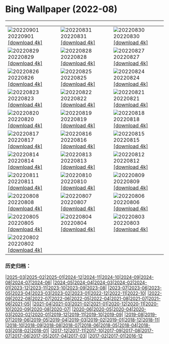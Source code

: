 # Bing Wallpaper (2022-08)
**************

<table><tr><td><img class="wallpaper" src="https://www.bing.com/th?id=OHR.LearningTime_FR-FR8827471524_1920x1080.jpg" alt="20220901"> 20220901 <a class="wallpaper_link" href="https://www.bing.com/th?id=OHR.LearningTime_FR-FR8827471524_UHD.jpg">[download 4k]</a></td><td><img class="wallpaper" src="https://www.bing.com/th?id=OHR.BlueLinckia_FR-FR4477595693_1920x1080.jpg" alt="20220831"> 20220831 <a class="wallpaper_link" href="https://www.bing.com/th?id=OHR.BlueLinckia_FR-FR4477595693_UHD.jpg">[download 4k]</a></td><td><img class="wallpaper" src="https://www.bing.com/th?id=OHR.Migliarino_FR-FR3986581198_1920x1080.jpg" alt="20220830"> 20220830 <a class="wallpaper_link" href="https://www.bing.com/th?id=OHR.Migliarino_FR-FR3986581198_UHD.jpg">[download 4k]</a></td></tr><tr><td><img class="wallpaper" src="https://www.bing.com/th?id=OHR.EstoniaBaltic_FR-FR3464159501_1920x1080.jpg" alt="20220829"> 20220829 <a class="wallpaper_link" href="https://www.bing.com/th?id=OHR.EstoniaBaltic_FR-FR3464159501_UHD.jpg">[download 4k]</a></td><td><img class="wallpaper" src="https://www.bing.com/th?id=OHR.BeardedTit_FR-FR2957899120_1920x1080.jpg" alt="20220828"> 20220828 <a class="wallpaper_link" href="https://www.bing.com/th?id=OHR.BeardedTit_FR-FR2957899120_UHD.jpg">[download 4k]</a></td><td><img class="wallpaper" src="https://www.bing.com/th?id=OHR.MSHV_FR-FR2538696871_1920x1080.jpg" alt="20220827"> 20220827 <a class="wallpaper_link" href="https://www.bing.com/th?id=OHR.MSHV_FR-FR2538696871_UHD.jpg">[download 4k]</a></td></tr><tr><td><img class="wallpaper" src="https://www.bing.com/th?id=OHR.PeljesacWind_FR-FR2045265496_1920x1080.jpg" alt="20220826"> 20220826 <a class="wallpaper_link" href="https://www.bing.com/th?id=OHR.PeljesacWind_FR-FR2045265496_UHD.jpg">[download 4k]</a></td><td><img class="wallpaper" src="https://www.bing.com/th?id=OHR.RockenSeine_FR-FR6522638950_1920x1080.jpg" alt="20220825"> 20220825 <a class="wallpaper_link" href="https://www.bing.com/th?id=OHR.RockenSeine_FR-FR6522638950_UHD.jpg">[download 4k]</a></td><td><img class="wallpaper" src="https://www.bing.com/th?id=OHR.WheatField_FR-FR6330124183_1920x1080.jpg" alt="20220824"> 20220824 <a class="wallpaper_link" href="https://www.bing.com/th?id=OHR.WheatField_FR-FR6330124183_UHD.jpg">[download 4k]</a></td></tr><tr><td><img class="wallpaper" src="https://www.bing.com/th?id=OHR.MentonFrance_FR-FR5818040748_1920x1080.jpg" alt="20220823"> 20220823 <a class="wallpaper_link" href="https://www.bing.com/th?id=OHR.MentonFrance_FR-FR5818040748_UHD.jpg">[download 4k]</a></td><td><img class="wallpaper" src="https://www.bing.com/th?id=OHR.TenderMoment_FR-FR5608593706_1920x1080.jpg" alt="20220822"> 20220822 <a class="wallpaper_link" href="https://www.bing.com/th?id=OHR.TenderMoment_FR-FR5608593706_UHD.jpg">[download 4k]</a></td><td><img class="wallpaper" src="https://www.bing.com/th?id=OHR.CostadaMorte_FR-FR5386558443_1920x1080.jpg" alt="20220821"> 20220821 <a class="wallpaper_link" href="https://www.bing.com/th?id=OHR.CostadaMorte_FR-FR5386558443_UHD.jpg">[download 4k]</a></td></tr><tr><td><img class="wallpaper" src="https://www.bing.com/th?id=OHR.BearProof_FR-FR5220052732_1920x1080.jpg" alt="20220820"> 20220820 <a class="wallpaper_link" href="https://www.bing.com/th?id=OHR.BearProof_FR-FR5220052732_UHD.jpg">[download 4k]</a></td><td><img class="wallpaper" src="https://www.bing.com/th?id=OHR.LacMontagnon_FR-FR4978935566_1920x1080.jpg" alt="20220819"> 20220819 <a class="wallpaper_link" href="https://www.bing.com/th?id=OHR.LacMontagnon_FR-FR4978935566_UHD.jpg">[download 4k]</a></td><td><img class="wallpaper" src="https://www.bing.com/th?id=OHR.SourHerring_FR-FR4764691477_1920x1080.jpg" alt="20220818"> 20220818 <a class="wallpaper_link" href="https://www.bing.com/th?id=OHR.SourHerring_FR-FR4764691477_UHD.jpg">[download 4k]</a></td></tr><tr><td><img class="wallpaper" src="https://www.bing.com/th?id=OHR.AquarioNatural_FR-FR6661595445_1920x1080.jpg" alt="20220817"> 20220817 <a class="wallpaper_link" href="https://www.bing.com/th?id=OHR.AquarioNatural_FR-FR6661595445_UHD.jpg">[download 4k]</a></td><td><img class="wallpaper" src="https://www.bing.com/th?id=OHR.CascadesNP_FR-FR3957831397_1920x1080.jpg" alt="20220816"> 20220816 <a class="wallpaper_link" href="https://www.bing.com/th?id=OHR.CascadesNP_FR-FR3957831397_UHD.jpg">[download 4k]</a></td><td><img class="wallpaper" src="https://www.bing.com/th?id=OHR.ChittorgarhFort_FR-FR3706073905_1920x1080.jpg" alt="20220815"> 20220815 <a class="wallpaper_link" href="https://www.bing.com/th?id=OHR.ChittorgarhFort_FR-FR3706073905_UHD.jpg">[download 4k]</a></td></tr><tr><td><img class="wallpaper" src="https://www.bing.com/th?id=OHR.PantherChameleon_FR-FR3507252313_1920x1080.jpg" alt="20220814"> 20220814 <a class="wallpaper_link" href="https://www.bing.com/th?id=OHR.PantherChameleon_FR-FR3507252313_UHD.jpg">[download 4k]</a></td><td><img class="wallpaper" src="https://www.bing.com/th?id=OHR.BoundaryWaters_FR-FR3330790168_1920x1080.jpg" alt="20220813"> 20220813 <a class="wallpaper_link" href="https://www.bing.com/th?id=OHR.BoundaryWaters_FR-FR3330790168_UHD.jpg">[download 4k]</a></td><td><img class="wallpaper" src="https://www.bing.com/th?id=OHR.AmboseliElephants_FR-FR2710910816_1920x1080.jpg" alt="20220812"> 20220812 <a class="wallpaper_link" href="https://www.bing.com/th?id=OHR.AmboseliElephants_FR-FR2710910816_UHD.jpg">[download 4k]</a></td></tr><tr><td><img class="wallpaper" src="https://www.bing.com/th?id=OHR.Dax_FR-FR1660029157_1920x1080.jpg" alt="20220811"> 20220811 <a class="wallpaper_link" href="https://www.bing.com/th?id=OHR.Dax_FR-FR1660029157_UHD.jpg">[download 4k]</a></td><td><img class="wallpaper" src="https://www.bing.com/th?id=OHR.MtTsubakuro_FR-FR1408205754_1920x1080.jpg" alt="20220810"> 20220810 <a class="wallpaper_link" href="https://www.bing.com/th?id=OHR.MtTsubakuro_FR-FR1408205754_UHD.jpg">[download 4k]</a></td><td><img class="wallpaper" src="https://www.bing.com/th?id=OHR.CuevaManos_FR-FR1163471962_1920x1080.jpg" alt="20220809"> 20220809 <a class="wallpaper_link" href="https://www.bing.com/th?id=OHR.CuevaManos_FR-FR1163471962_UHD.jpg">[download 4k]</a></td></tr><tr><td><img class="wallpaper" src="https://www.bing.com/th?id=OHR.EsPantaleu_FR-FR0818713987_1920x1080.jpg" alt="20220808"> 20220808 <a class="wallpaper_link" href="https://www.bing.com/th?id=OHR.EsPantaleu_FR-FR0818713987_UHD.jpg">[download 4k]</a></td><td><img class="wallpaper" src="https://www.bing.com/th?id=OHR.SpringPoint_FR-FR0586129047_1920x1080.jpg" alt="20220807"> 20220807 <a class="wallpaper_link" href="https://www.bing.com/th?id=OHR.SpringPoint_FR-FR0586129047_UHD.jpg">[download 4k]</a></td><td><img class="wallpaper" src="https://www.bing.com/th?id=OHR.SFSaltFlats_FR-FR0400590211_1920x1080.jpg" alt="20220806"> 20220806 <a class="wallpaper_link" href="https://www.bing.com/th?id=OHR.SFSaltFlats_FR-FR0400590211_UHD.jpg">[download 4k]</a></td></tr><tr><td><img class="wallpaper" src="https://www.bing.com/th?id=OHR.MilitaryTattoo_FR-FR0114660039_1920x1080.jpg" alt="20220805"> 20220805 <a class="wallpaper_link" href="https://www.bing.com/th?id=OHR.MilitaryTattoo_FR-FR0114660039_UHD.jpg">[download 4k]</a></td><td><img class="wallpaper" src="https://www.bing.com/th?id=OHR.BangladeshWaterLilies_FR-FR9804298228_1920x1080.jpg" alt="20220804"> 20220804 <a class="wallpaper_link" href="https://www.bing.com/th?id=OHR.BangladeshWaterLilies_FR-FR9804298228_UHD.jpg">[download 4k]</a></td><td><img class="wallpaper" src="https://www.bing.com/th?id=OHR.RedneckedGrebe_FR-FR9552413772_1920x1080.jpg" alt="20220803"> 20220803 <a class="wallpaper_link" href="https://www.bing.com/th?id=OHR.RedneckedGrebe_FR-FR9552413772_UHD.jpg">[download 4k]</a></td></tr><tr><td><img class="wallpaper" src="https://www.bing.com/th?id=OHR.HickmanBridge_FR-FR9317634941_1920x1080.jpg" alt="20220802"> 20220802 <a class="wallpaper_link" href="https://www.bing.com/th?id=OHR.HickmanBridge_FR-FR9317634941_UHD.jpg">[download 4k]</a></td><td></td><td></td></tr></table>

### 历史归档：

|[2025-03](/../2025-03/2025-03.md)|[2025-02](/../2025-02/2025-02.md)|[2025-01](/../2025-01/2025-01.md)|[2024-12](/../2024-12/2024-12.md)|[2024-11](/../2024-11/2024-11.md)|[2024-10](/../2024-10/2024-10.md)|[2024-09](/../2024-09/2024-09.md)|[2024-08](/../2024-08/2024-08.md)|[2024-07](/../2024-07/2024-07.md)|[2024-06](/../2024-06/2024-06.md)|
|[2024-05](/../2024-05/2024-05.md)|[2024-04](/../2024-04/2024-04.md)|[2024-03](/../2024-03/2024-03.md)|[2024-02](/../2024-02/2024-02.md)|[2024-01](/../2024-01/2024-01.md)|[2023-12](/../2023-12/2023-12.md)|[2023-11](/../2023-11/2023-11.md)|[2023-10](/../2023-10/2023-10.md)|[2023-09](/../2023-09/2023-09.md)|[2023-08](/../2023-08/2023-08.md)|
|[2023-07](/../2023-07/2023-07.md)|[2023-06](/../2023-06/2023-06.md)|[2023-05](/../2023-05/2023-05.md)|[2023-04](/../2023-04/2023-04.md)|[2023-03](/../2023-03/2023-03.md)|[2023-02](/../2023-02/2023-02.md)|[2023-01](/../2023-01/2023-01.md)|[2022-12](/../2022-12/2022-12.md)|[2022-11](/../2022-11/2022-11.md)|[2022-10](/../2022-10/2022-10.md)|
|[2022-09](/../2022-09/2022-09.md)|[2022-08](/2022-08.md)|[2022-07](/../2022-07/2022-07.md)|[2022-06](/../2022-06/2022-06.md)|[2022-05](/../2022-05/2022-05.md)|[2022-04](/../2022-04/2022-04.md)|[2021-08](/../2021-08/2021-08.md)|[2021-07](/../2021-07/2021-07.md)|[2021-06](/../2021-06/2021-06.md)|[2021-05](/../2021-05/2021-05.md)|
|[2021-04](/../2021-04/2021-04.md)|[2021-03](/../2021-03/2021-03.md)|[2021-02](/../2021-02/2021-02.md)|[2021-01](/../2021-01/2021-01.md)|[2020-12](/../2020-12/2020-12.md)|[2020-11](/../2020-11/2020-11.md)|[2020-10](/../2020-10/2020-10.md)|[2020-09](/../2020-09/2020-09.md)|[2020-08](/../2020-08/2020-08.md)|[2020-07](/../2020-07/2020-07.md)|
|[2020-06](/../2020-06/2020-06.md)|[2020-05](/../2020-05/2020-05.md)|[2020-04](/../2020-04/2020-04.md)|[2020-03](/../2020-03/2020-03.md)|[2020-02](/../2020-02/2020-02.md)|[2020-01](/../2020-01/2020-01.md)|[2019-12](/../2019-12/2019-12.md)|[2019-11](/../2019-11/2019-11.md)|[2019-10](/../2019-10/2019-10.md)|[2019-09](/../2019-09/2019-09.md)|
|[2019-08](/../2019-08/2019-08.md)|[2019-07](/../2019-07/2019-07.md)|[2019-06](/../2019-06/2019-06.md)|[2019-05](/../2019-05/2019-05.md)|[2019-04](/../2019-04/2019-04.md)|[2019-03](/../2019-03/2019-03.md)|[2019-02](/../2019-02/2019-02.md)|[2019-01](/../2019-01/2019-01.md)|[2018-12](/../2018-12/2018-12.md)|[2018-11](/../2018-11/2018-11.md)|
|[2018-10](/../2018-10/2018-10.md)|[2018-09](/../2018-09/2018-09.md)|[2018-08](/../2018-08/2018-08.md)|[2018-07](/../2018-07/2018-07.md)|[2018-06](/../2018-06/2018-06.md)|[2018-05](/../2018-05/2018-05.md)|[2018-04](/../2018-04/2018-04.md)|[2018-03](/../2018-03/2018-03.md)|[2018-02](/../2018-02/2018-02.md)|[2018-01](/../2018-01/2018-01.md)|
|[2017-12](/../2017-12/2017-12.md)|[2017-11](/../2017-11/2017-11.md)|[2017-10](/../2017-10/2017-10.md)|[2017-09](/../2017-09/2017-09.md)|[2017-08](/../2017-08/2017-08.md)|[2017-07](/../2017-07/2017-07.md)|[2017-06](/../2017-06/2017-06.md)|[2017-05](/../2017-05/2017-05.md)|[2017-04](/../2017-04/2017-04.md)|[2017-03](/../2017-03/2017-03.md)|
|[2017-02](/../2017-02/2017-02.md)|[2017-01](/../2017-01/2017-01.md)|[2016-12](/../2016-12/2016-12.md)